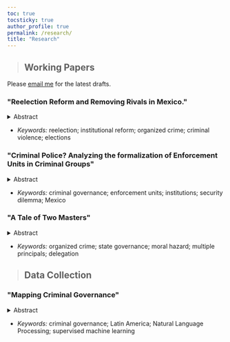 ```yaml
---
toc: true
tocsticky: true
author_profile: true
permalink: /research/
title: "Research"
---
```

> ## Working Papers

Please [email me](mailto:adee.weller@emory.edu) for the latest drafts.

### "Reelection Reform and Removing Rivals in Mexico."

<details>
  <summary>Abstract</summary>
 In 2018, mayors in some states in Mexico became eligible for reelection, while others could only hold a single term. These individuals may also face violence and coercion from organized criminal groups who seek to influence the decisions made by local offices. This paper examines the effect of the introduction of reelection on violence against local politicians in Mexico. I argue that lengthening political horizons, by increasing the number of terms an individual holds, raises the value of capturing office for a criminal group. They will be more willing to spend resources and use violence against rival politicians. This increases the probability that their preferred candidate wins and their investment is profitable, and this is more likely to occur when criminal groups are competing for control of a municipality. To test this theory, I exploit the staggered implementation of an electoral reform in Mexico, which allowed state legislators to decide if mayors would be eligible for reelection. Using a difference-in-differences design with an original data set of attacks on local politicians built from newspaper articles, I find that reelection had an insignificant effect on violence on the whole, but that this effect was positive and significant the year the reform was past and the year after. Further, in places that are valuable to criminal groups – proxied by presence of poppy fields – the effect is much larger. This paper contributes to the larger literature which seeks to understand the interaction of organized crime, politics, and institutional reform.
</details>

* _Keywords:_ reelection; institutional reform; organized crime; criminal violence; elections

### "Criminal Police? Analyzing the formalization of Enforcement Units in Criminal Groups"

<details>
  <summary>Abstract</summary> 
When and why do criminal organizations formalize an armed enforcement unit within their ranks? Criminal groups are no strangers to using violence, and officially delegating power and authority to a unit may split payoffs and increase the risks of fragmentation. At the same time, I argue, formalizing these coercive institutions can play two roles. First, for groups that share power with the state, these units can serve as a commitment device between the two players, outlining expectations and benefits. Second, as criminal groups compete with others who are armed with enforcement units, they may build their own institutions as a form of self-protection in a security dilemma. To evaluate this, I employ a mixed-method approach. First, I use process tracing to outline the creation of the first paramilitary enforcement unit in Mexico, formed as a commitment device between the Gulf Cartel and the state. Second, I use a network model to show the interaction of competing criminal groups, and when they developed coercive institutions. This paper provides a further understanding of criminal governance, how it functions, and how it engages with state governance. 
</details>

 * _Keywords:_ criminal governance; enforcement units; institutions; security dilemma; Mexico

### "A Tale of Two Masters"

<details>
  <summary>Abstract</summary>
How do criminal groups shape the behaviors and preferences of the state, and how does the state influence the behavior of criminal groups? This formal model seeks to clarify the influences that each has on each other in decentralized systems, where both criminal groups and leaders of the state seek to control the enforcement of policy by the agent. However, in doing so, they create incentives for the other to take control. This paper presents a moral hazard problem with multiple principals to examine this relationship. The model shows the effect of criminal groups on the wages and incentives offered by the executive to the agent and the effect of the state on the strategies used by the criminal group to capture the agent. This findings present new implications for empirical studies of the interactions of organized crime and politics.
</details>

 * _Keywords:_ organized crime; state governance; moral hazard; multiple principals; delegation

> ## Data Collection

### "Mapping Criminal Governance"

<details>
  <summary>Abstract</summary>
How do criminal groups govern? While our understanding of governance by criminal organizations has grown, there is little systematic data to map it. This project seeks to address this gap. Using newspaper articles from _The New York Times_ containing the names of more than 50 randomly selected groups from across Latin America, this project implements a supervised machine learning approach to code more than thirty indicators of criminal governance. This indicators include who is governing (what group or groups), how they are governing (enforcing rules, collecting taxes, distributing goods), and who they are governing (civilians, other criminals, or the state). This project seeks to expand our understanding of criminal governance across the globe.
</details>

 * _Keywords:_ criminal governance; Latin America; Natural Language Processing; supervised machine learning